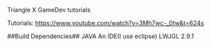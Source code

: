 Triangle X GameDev tutorials

Tutorials: https://www.youtube.com/watch?v=3Mh7wc-_0tw&t=624s

##Build Dependencies##
JAVA
An IDE(I use eclipse)
LWJGL 2.9.1
